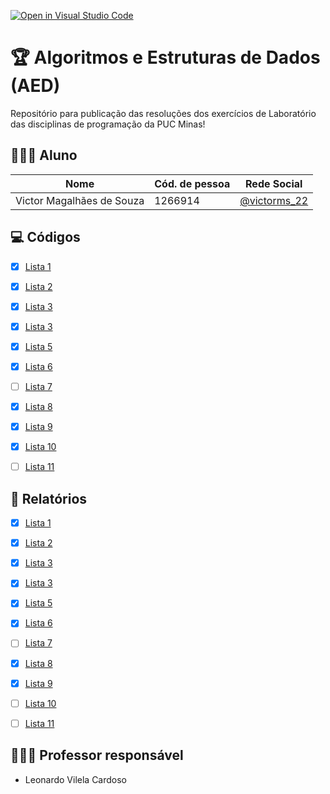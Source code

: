 [![Open in Visual Studio Code](https://classroom.github.com/assets/open-in-vscode-c66648af7eb3fe8bc4f294546bfd86ef473780cde1dea487d3c4ff354943c9ae.svg)](https://classroom.github.com/online_ide?assignment_repo_id=8266398&assignment_repo_type=AssignmentRepo)
# 🏆 Algoritmos e Estruturas de Dados (AED)
Repositório para publicação das resoluções dos exercícios de Laboratório das disciplinas de programação da PUC Minas!

## 👨🏼‍🎓 Aluno

|Nome|Cód. de pessoa|Rede Social|
|----|--------------|-----------|
|Victor Magalhães de Souza|1266914|[@victorms_22](https://www.instagram.com/victorms_22/?hl=en)|

## 💻 Códigos
- [x] [Lista 1](https://github.com/AED-PCO/lab-aed-pco-2022-2-VictorVM7/tree/main/codigo/Lista1)
- [x] [Lista 2](https://github.com/AED-PCO/lab-aed-pco-2022-2-VictorVM7/tree/main/codigo/Lista2)
- [x] [Lista 3](https://github.com/AED-PCO/lab-aed-pco-2022-2-VictorVM7/tree/main/codigo/Lista3)
- [x] [Lista 3](https://github.com/AED-PCO/lab-aed-pco-2022-2-VictorVM7/tree/main/codigo/Lista3)
- [x] [Lista 5](https://github.com/AED-PCO/lab-aed-pco-2022-2-VictorVM7/tree/main/codigo/Lista5.1.md)
- [x] [Lista 6](https://github.com/AED-PCO/lab-aed-pco-2022-2-VictorVM7/tree/main/codigo/Lista5)
- [ ] [Lista 7](https://github.com/AED-PCO/lab-aed-pco-2022-2-VictorVM7/tree/main/codigo/Lista7)
- [x] [Lista 8](https://github.com/AED-PCO/lab-aed-pco-2022-2-VictorVM7/tree/main/codigo/Lista8)
- [x] [Lista 9](https://github.com/AED-PCO/lab-aed-pco-2022-2-VictorVM7/tree/main/codigo/Lista9)
- [x] [Lista 10](https://github.com/AED-PCO/lab-aed-pco-2022-2-VictorVM7/tree/main/codigo/Lista10)
- [ ] [Lista 11](https://github.com/AED-PCO/lab-aed-pco-2022-2-VictorVM7/tree/main/codigo/Lista11)


## 📜 Relatórios
- [x] [Lista 1](https://github.com/AED-PCO/lab-aed-pco-2022-2-VictorVM7/blob/main/relatorio/Lista1.md)
- [x] [Lista 2](https://github.com/AED-PCO/lab-aed-pco-2022-2-VictorVM7/blob/main/relatorio/Lista2.md)
- [x] [Lista 3](https://github.com/AED-PCO/lab-aed-pco-2022-2-VictorVM7/blob/main/relatorio/Lista3.md)
- [x] [Lista 3](https://github.com/AED-PCO/lab-aed-pco-2022-2-VictorVM7/blob/main/relatorio/Lista3.md)
- [x] [Lista 5](https://github.com/AED-PCO/lab-aed-pco-2022-2-VictorVM7/blob/main/relatorio/Lista5.1.md)
- [x] [Lista 6](https://github.com/AED-PCO/lab-aed-pco-2022-2-VictorVM7/blob/main/relatorio/Lista6.md)
- [ ] [Lista 7](https://github.com/AED-PCO/lab-aed-pco-2022-2-VictorVM7/blob/main/relatorio/Lista7.md)
- [x] [Lista 8](https://github.com/AED-PCO/lab-aed-pco-2022-2-VictorVM7/blob/main/relatorio/Lista8.md)
- [x] [Lista 9](https://github.com/AED-PCO/lab-aed-pco-2022-2-VictorVM7/blob/main/relatorio/Lista9.md)
- [ ] [Lista 10](https://github.com/AED-PCO/lab-aed-pco-2022-2-VictorVM7/blob/main/relatorio/Lista10.md)
- [ ] [Lista 11](https://github.com/AED-PCO/lab-aed-pco-2022-2-VictorVM7/blob/main/relatorio/Lista11.md)


## 🧑🏽‍🏫 Professor responsável

* Leonardo Vilela Cardoso

